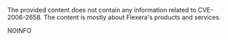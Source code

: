 The provided content does not contain any information related to CVE-2006-2658. The content is mostly about Flexera's products and services.

NOINFO